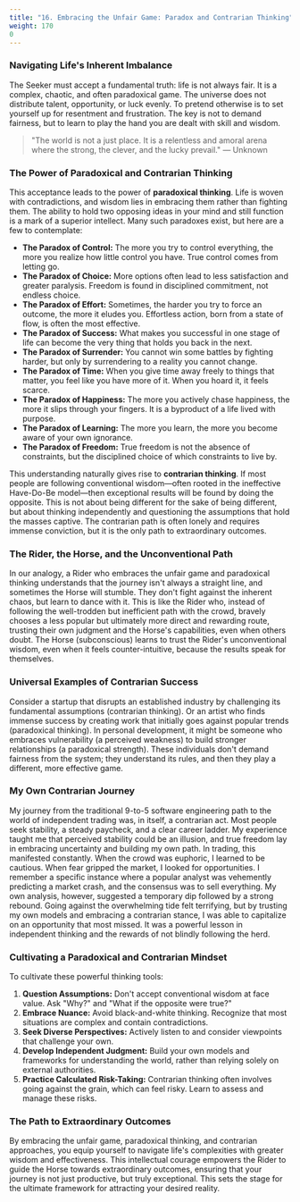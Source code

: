 ```yaml
---
title: "16. Embracing the Unfair Game: Paradox and Contrarian Thinking"
weight: 170
0
---
```


### Navigating Life's Inherent Imbalance

The Seeker must accept a fundamental truth: life is not always fair. It is a complex, chaotic, and often paradoxical game. The universe does not distribute talent, opportunity, or luck evenly. To pretend otherwise is to set yourself up for resentment and frustration. The key is not to demand fairness, but to learn to play the hand you are dealt with skill and wisdom.

> "The world is not a just place. It is a relentless and amoral arena where the strong, the clever, and the lucky prevail."
> — Unknown

### The Power of Paradoxical and Contrarian Thinking

This acceptance leads to the power of **paradoxical thinking**. Life is woven with contradictions, and wisdom lies in embracing them rather than fighting them. The ability to hold two opposing ideas in your mind and still function is a mark of a superior intellect. Many such paradoxes exist, but here are a few to contemplate:

-   **The Paradox of Control:** The more you try to control everything, the more you realize how little control you have. True control comes from letting go.
-   **The Paradox of Choice:** More options often lead to less satisfaction and greater paralysis. Freedom is found in disciplined commitment, not endless choice.
-   **The Paradox of Effort:** Sometimes, the harder you try to force an outcome, the more it eludes you. Effortless action, born from a state of flow, is often the most effective.
-   **The Paradox of Success:** What makes you successful in one stage of life can become the very thing that holds you back in the next.
-   **The Paradox of Surrender:** You cannot win some battles by fighting harder, but only by surrendering to a reality you cannot change.
-   **The Paradox of Time:** When you give time away freely to things that matter, you feel like you have more of it. When you hoard it, it feels scarce.
-   **The Paradox of Happiness:** The more you actively chase happiness, the more it slips through your fingers. It is a byproduct of a life lived with purpose.
-   **The Paradox of Learning:** The more you learn, the more you become aware of your own ignorance.
-   **The Paradox of Freedom:** True freedom is not the absence of constraints, but the disciplined choice of which constraints to live by.

This understanding naturally gives rise to **contrarian thinking**. If most people are following conventional wisdom—often rooted in the ineffective Have-Do-Be model—then exceptional results will be found by doing the opposite. This is not about being different for the sake of being different, but about thinking independently and questioning the assumptions that hold the masses captive. The contrarian path is often lonely and requires immense conviction, but it is the only path to extraordinary outcomes.

### The Rider, the Horse, and the Unconventional Path

In our analogy, a Rider who embraces the unfair game and paradoxical thinking understands that the journey isn't always a straight line, and sometimes the Horse will stumble. They don't fight against the inherent chaos, but learn to dance with it. This is like the Rider who, instead of following the well-trodden but inefficient path with the crowd, bravely chooses a less popular but ultimately more direct and rewarding route, trusting their own judgment and the Horse's capabilities, even when others doubt. The Horse (subconscious) learns to trust the Rider's unconventional wisdom, even when it feels counter-intuitive, because the results speak for themselves.

### Universal Examples of Contrarian Success

Consider a startup that disrupts an established industry by challenging its fundamental assumptions (contrarian thinking). Or an artist who finds immense success by creating work that initially goes against popular trends (paradoxical thinking). In personal development, it might be someone who embraces vulnerability (a perceived weakness) to build stronger relationships (a paradoxical strength). These individuals don't demand fairness from the system; they understand its rules, and then they play a different, more effective game.

### My Own Contrarian Journey

My journey from the traditional 9-to-5 software engineering path to the world of independent trading was, in itself, a contrarian act. Most people seek stability, a steady paycheck, and a clear career ladder. My experience taught me that perceived stability could be an illusion, and true freedom lay in embracing uncertainty and building my own path. In trading, this manifested constantly. When the crowd was euphoric, I learned to be cautious. When fear gripped the market, I looked for opportunities. I remember a specific instance where a popular analyst was vehemently predicting a market crash, and the consensus was to sell everything. My own analysis, however, suggested a temporary dip followed by a strong rebound. Going against the overwhelming tide felt terrifying, but by trusting my own models and embracing a contrarian stance, I was able to capitalize on an opportunity that most missed. It was a powerful lesson in independent thinking and the rewards of not blindly following the herd.

### Cultivating a Paradoxical and Contrarian Mindset

To cultivate these powerful thinking tools:

1.  **Question Assumptions:** Don't accept conventional wisdom at face value. Ask "Why?" and "What if the opposite were true?"
2.  **Embrace Nuance:** Avoid black-and-white thinking. Recognize that most situations are complex and contain contradictions.
3.  **Seek Diverse Perspectives:** Actively listen to and consider viewpoints that challenge your own.
4.  **Develop Independent Judgment:** Build your own models and frameworks for understanding the world, rather than relying solely on external authorities.
5.  **Practice Calculated Risk-Taking:** Contrarian thinking often involves going against the grain, which can feel risky. Learn to assess and manage these risks.

### The Path to Extraordinary Outcomes

By embracing the unfair game, paradoxical thinking, and contrarian approaches, you equip yourself to navigate life's complexities with greater wisdom and effectiveness. This intellectual courage empowers the Rider to guide the Horse towards extraordinary outcomes, ensuring that your journey is not just productive, but truly exceptional. This sets the stage for the ultimate framework for attracting your desired reality.
